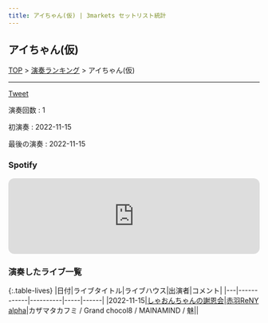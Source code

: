 ```yaml
---
title: アイちゃん(仮) | 3markets セットリスト統計
---
```

## アイちゃん(仮)


[TOP](/setlist/) > [演奏ランキング](songs.html) > アイちゃん(仮)

___

<a href="https://twitter.com/share?ref_src=twsrc%5Etfw" data-text="3markets[ ]セットリスト > アイちゃん(仮)" class="twitter-share-button" data-via="3markets" data-hashtags="3markets" data-related="3markets" data-show-count="false">Tweet</a>

演奏回数
: 1

初演奏
: 2022-11-15

最後の演奏
: 2022-11-15







### Spotify
<iframe style="border-radius:12px" src="https://open.spotify.com/embed/track/5amKnVF5trSg7ChW0C18g7?utm_source=generator" width="100%" height="152" frameBorder="0" allowfullscreen="" allow="autoplay; clipboard-write; encrypted-media; fullscreen; picture-in-picture" loading="lazy"></iframe>



### 演奏したライブ一覧

{:.table-lives}
|日付|ライブタイトル|ライブハウス|出演者|コメント|
|---|------------|----------|-----|------|
|<span class="nowrap">2022-11-15</span>|[しゃおんちゃんの謝恩会](live042.html)|[赤羽ReNY alpha](livehouse046.html)|カザマタカフミ / Grand chocol8 / MAINAMIND / 魅||



<script async src="https://platform.twitter.com/widgets.js" charset="utf-8"></script>